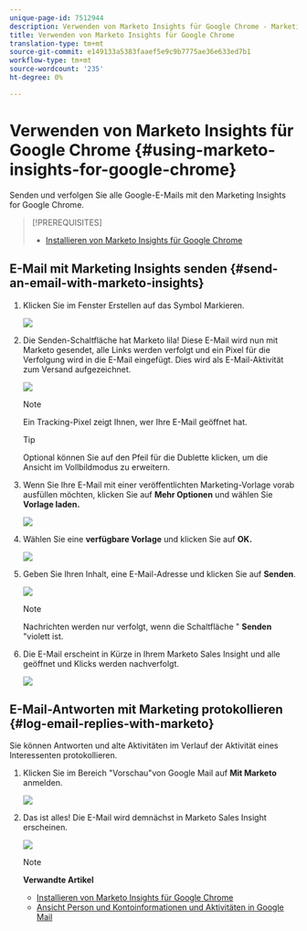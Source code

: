 ```yaml
---
unique-page-id: 7512944
description: Verwenden von Marketo Insights für Google Chrome - Marketing Docs - Produktdokumentation
title: Verwenden von Marketo Insights für Google Chrome
translation-type: tm+mt
source-git-commit: e149133a5383faaef5e9c9b7775ae36e633ed7b1
workflow-type: tm+mt
source-wordcount: '235'
ht-degree: 0%

---
```



# Verwenden von Marketo Insights für Google Chrome {#using-marketo-insights-for-google-chrome}

Senden und verfolgen Sie alle Google-E-Mails mit den Marketing Insights for Google Chrome.

>[!PREREQUISITES]
>
>* [Installieren von Marketo Insights für Google Chrome](install-marketo-insights-for-google-chrome.md)

>



## E-Mail mit Marketing Insights senden {#send-an-email-with-marketo-insights}

1. Klicken Sie im Fenster Erstellen auf das Symbol Markieren.

   ![](assets/image2015-10-5-14-3a57-3a53.png)

1. Die Senden-Schaltfläche hat Marketo lila! Diese E-Mail wird nun mit Marketo gesendet, alle Links werden verfolgt und ein Pixel für die Verfolgung wird in die E-Mail eingefügt. Dies wird als E-Mail-Aktivität zum Versand aufgezeichnet.

   ![](assets/image2015-10-5-15-3a2-3a21.png)

   >[!NOTE]
   >
   >Ein Tracking-Pixel zeigt Ihnen, wer Ihre E-Mail geöffnet hat.

   >[!TIP]
   >
   >Optional können Sie auf den Pfeil für die Dublette klicken, um die Ansicht im Vollbildmodus zu erweitern.

1. Wenn Sie Ihre E-Mail mit einer veröffentlichten Marketing-Vorlage vorab ausfüllen möchten, klicken Sie auf **Mehr Optionen** und wählen Sie **Vorlage laden.**

   ![](assets/image2015-10-5-15-3a6-3a50.png)

1. Wählen Sie eine **verfügbare Vorlage** und klicken Sie auf **OK.**

   ![](assets/image2015-10-5-15-3a11-3a44.png)

1. Geben Sie Ihren Inhalt, eine E-Mail-Adresse und klicken Sie auf **Senden**.

   ![](assets/image2015-10-6-14-3a37-3a32.png)

   >[!NOTE]
   >
   >Nachrichten werden nur verfolgt, wenn die Schaltfläche &quot; **Senden** &quot;violett ist.

1. Die E-Mail erscheint in Kürze in Ihrem Marketo Sales Insight und alle geöffnet und Klicks werden nachverfolgt.

   ![](assets/image2015-4-23-16-3a59-3a43.png)

## E-Mail-Antworten mit Marketing protokollieren {#log-email-replies-with-marketo}

Sie können Antworten und alte Aktivitäten im Verlauf der Aktivität eines Interessenten protokollieren.

1. Klicken Sie im Bereich &quot;Vorschau&quot;von Google Mail auf **Mit Marketo** anmelden.

   ![](assets/image2015-4-23-17-3a0-3a42.png)

1. Das ist alles! Die E-Mail wird demnächst in Marketo Sales Insight erscheinen.

   ![](assets/image2015-4-23-17-3a1-3a26.png)

   >[!NOTE]
   >
   >**Verwandte Artikel**
   >
   >    
   >    
   >    * [Installieren von Marketo Insights für Google Chrome](install-marketo-insights-for-google-chrome.md)
   >    * [Ansicht Person und Kontoinformationen und Aktivitäten in Google Mail](view-person-and-account-information-and-activities-in-google-mail.md)


